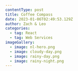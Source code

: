 ```yaml
---
contentType: post
title: Coffee Compass
date: 2023-01-06T02:49:53.129Z
author: Zach & Leo
categories:
  - tag: React
  - tag: Web Services
imageGallery:
  - image: nl-hero.png
  - image: cloudy-day.png
  - image: rainy-day.png
  - image: rainy-night.png
---
```

